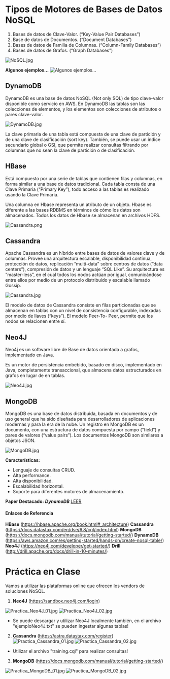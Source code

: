 # Tipos de Motores de Bases de Datos NoSQL
1. Bases de datos de Clave-Valor. (“Key-Value Pair Databases”)
2. Base de datos de Documentos. (“Document Databases”)
3. Bases de datos de Familia de Columnas. (“Column-Family Databases”)
4. Bases de datos de Grafos. (“Graph Databases”)

![NoSQL.jpg](../_src/assets/NoSQL.jpg)

**Algunos ejemplos...**
![Algunos ejemplos...](../_src/assets/NoSQL_Ejemplos.jpg)

## DynamoDB
DynamoDB es una base de datos NoSQL (Not only SQL) de tipo clave-valor disponible como servicio en AWS. En DynamoDB las tablas son las colecciones de elementos, y los elementos son colecciones de atributos o pares clave-valor.

![DynamoDB.jpg](../_src/assets/DynamoDB.jpg)

La clave primaria de una tabla está compuesta de una clave de partición y de una clave de clasificación (sort key). También, se puede usar un índice secundario global o GSI, que permite realizar consultas filtrando por columnas que no sean la clave de partición o de clasificación.

## HBase
Está compuesto por una serie de tablas que contienen filas y columnas, en forma similar a una base de datos tradicional. Cada tabla consta de una Clave Primaria (“Primary Key”), todo acceso a las tablas es realizado usando la Clave Primaria.

Una columna en Hbase representa un atributo de un objeto. Hbase es diferente a las bases RDBMS en términos de cómo los datos son almacenados. Todos los datos de Hbase se almacenan en archivos HDFS.

![Cassandra.png](../_src/assets/Cassandra.png)

## Cassandra
Apache Cassandra es un híbrido entre bases de datos de valores clave y de columnas. Provee una arquitectura escalable, disponibilidad contínua, protección de datos, replicación “multi-data” sobre centros de datos (“data centers”), compresión de datos y un lenguaje “SQL Like”. Su arquitectura es “master-less”, en el cual todos los nodos actúan por igual, comunicándose entre ellos por medio de un protocolo distribuido y escalable llamado Gossip. 

![Cassandra.jpg](../_src/assets/Cassandra.jpg)

El modelo de datos de Cassandra consiste en filas particionadas que se almacenan en tablas con un nivel de consistencia configurable, indexadas por medio de llaves (“keys”). El modelo Peer-To- Peer, permite que los nodos se relacionen entre sí.

## Neo4J
Neo4j es un software libre de Base de datos orientada a grafos, implementado en Java.

Es un motor de persistencia embebido, basado en disco, implementado en Java, completamente transaccional, que almacena datos estructurados en grafos en lugar de en tablas.

![Neo4J.jpg](../_src/assets/Neo4J.jpg)

## MongoDB
MongoDB es una base de datos distribuida, basada en documentos y de uso general que ha sido diseñada para desarrolladores de aplicaciones modernas y para la era de la nube. Un registro en MongoDB es un documento, con una estructura de datos compuesta por campo (“field”) y pares de valores (“value pairs”). Los documentos MongoDB son similares a objetos JSON.

![MongoDB.jpg](../_src/assets/MongoDB.jpg)

**Características:**
- Lenguaje de consultas CRUD.
- Alta performance.
- Alta disponibilidad.
- Escalabilidad horizontal.
- Soporte para diferentes motores de almacenamiento.

**Paper Destacado:**
***DynamoDB***  [LEER](https://www.allthingsdistributed.com/files/amazon-dynamo-sosp2007.pdf)

#### Enlaces de Referencia
**HBase** (https://hbase.apache.org/book.html#_architecture)
**Cassandra** (https://docs.datastax.com/en/dse/6.8/cql/index.html)
**MongoDB** (https://docs.mongodb.com/manual/tutorial/getting-started/)
**DynamoDB** (https://aws.amazon.com/es/getting-started/hands-on/create-nosql-table/)
**Neo4J** (https://neo4j.com/developer/get-started/)
**Drill** (http://drill.apache.org/docs/drill-in-10-minutes/)

# Práctica en Clase
Vamos a utilizar las plataformas online que ofrecen los vendors de soluciones NoSQL.
1. **Neo4J** (https://sandbox.neo4j.com/login)

![Practica_Neo4J_01.jpg](../_src/assets/Practica_Neo4J_01.jpg)
![Practica_Neo4J_02.jpg](../_src/assets/Practica_Neo4J_02.jpg)

* Se puede descargar y utilizar Neo4J localmente también, en el archivo "ejemploNeo4J.txt" se pueden ingestar algunas tablas!

2. **Cassandra** (https://astra.datastax.com/register)
![Practica_Cassandra_01.jpg](../_src/assets/Practica_Cassandra_01.jpg)
![Practica_Cassandra_02.jpg](../_src/assets/Practica_Cassandra_02.jpg)

* Utilizar el archivo "training.cql" para realizar consultas! 

3. **MongoDB** (https://docs.mongodb.com/manual/tutorial/getting-started/)

![Practica_MongoDB_01.jpg](../_src/assets/Practica_MongoDB_01.jpg)
![Practica_MongoDB_02.jpg](../_src/assets/Practica_MongoDB_02.jpg)
